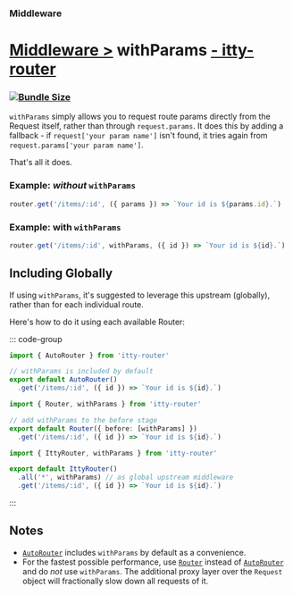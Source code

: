 ### Middleware
# <u>Middleware ></u> withParams <u>- itty-router</u>

### [![Bundle Size](https://itty.ing/https://deno.bundlejs.com/?q=itty-router/withParams&badge&badge-style=for-the-badge)](https://deno.bundlejs.com/?q=itty-router/withParams)

`withParams` simply allows you to request route params directly from the Request itself, rather than through `request.params`.  It does this by adding a fallback - if `request['your param name']` isn't found, it tries again from `request.params['your param name']`.

That's all it does.

### Example: *without* `withParams`
```ts
router.get('/items/:id', ({ params }) => `Your id is ${params.id}.`)
```

### Example: with `withParams`
```ts
router.get('/items/:id', withParams, ({ id }) => `Your id is ${id}.`)
```

## Including Globally
If using `withParams`, it's suggested to leverage this upstream (globally), rather than for each individual route.

Here's how to do it using each available Router:

::: code-group

```ts [AutoRouter]
import { AutoRouter } from 'itty-router'

// withParams is included by default
export default AutoRouter()
  .get('/items/:id', ({ id }) => `Your id is ${id}.`)
```

```ts [Router]
import { Router, withParams } from 'itty-router'

// add withParams to the before stage
export default Router({ before: [withParams] })
  .get('/items/:id', ({ id }) => `Your id is ${id}.`)
```

```ts [IttyRouter (or manually)]
import { IttyRouter, withParams } from 'itty-router'

export default IttyRouter()
  .all('*', withParams) // as global upstream middleware
  .get('/items/:id', ({ id }) => `Your id is ${id}.`)
```

:::

## Notes
- [`AutoRouter`](/itty-router/routers/autorouter) includes `withParams` by default as a convenience.
- For the fastest possible performance, use [`Router`](/itty-router/routers/router) instead of [`AutoRouter`](/itty-router/routers/autorouter) and do *not* use `withParams`.  The additional proxy layer over the `Request` object will fractionally slow down all requests of it.

